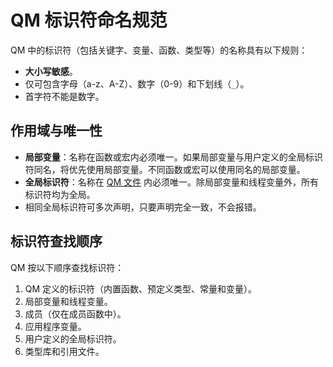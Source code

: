# QM 标识符命名规范

QM 中的标识符（包括关键字、变量、函数、类型等）的名称具有以下规则：

- **大小写敏感**。
- 仅可包含字母（a-z、A-Z）、数字（0-9）和下划线（`_`）。
- 首字符不能是数字。

## 作用域与唯一性

- **局部变量**：名称在函数或宏内必须唯一。如果局部变量与用户定义的全局标识符同名，将优先使用局部变量。不同函数或宏可以使用同名的局部变量。
- **全局标识符**：名称在 [QM 文件](IDH_QML.md) 内必须唯一。除局部变量和线程变量外，所有标识符均为全局。
- 相同全局标识符可多次声明，只要声明完全一致，不会报错。

## 标识符查找顺序

QM 按以下顺序查找标识符：

1. QM 定义的标识符（内置函数、预定义类型、常量和变量）。
2. 局部变量和线程变量。
3. 成员（仅在成员函数中）。
4. 应用程序变量。
5. 用户定义的全局标识符。
6. 类型库和引用文件。